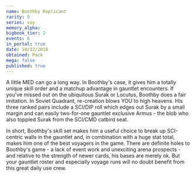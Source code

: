 ```yaml
---
name: Boothby Replicant
rarity: 5
series: voy
memory_alpha:
bigbook_tier: 2
events: 6
in_portal: true
date: 18/12/2018
obtained: Pack
mega: false
published: true
---
```


A little MED can go a long way. In Boothby's case, it gives him a totally unique skill order and a matchup advantage in gauntlet encounters. If you've missed out on the ubiquitous Surak or Locutus, Boothby does a fair imitation. In Soviet Quadrant, re-creation blows YOU to high heavens. His three ranked pairs include a SCI/DIP roll which edges out Surak by a small margin and can easily two-for-one gauntlet exclusive Armus - the blob who also toppled Surak from the SCI/CMD catbird seat.

In short, Boothby's skill set makes him a useful choice to break up SCI-centric walls in the gauntlet and, in combination with a huge stat total, makes him one of the best voyagers in the game. There are definite holes to Boothby's game - a lack of event work and unexciting arena prospects - and relative to the strength of newer cards, his bases are merely ok. But your gauntlet roster and especially voyage runs will no doubt benefit from this great daily use crew.
